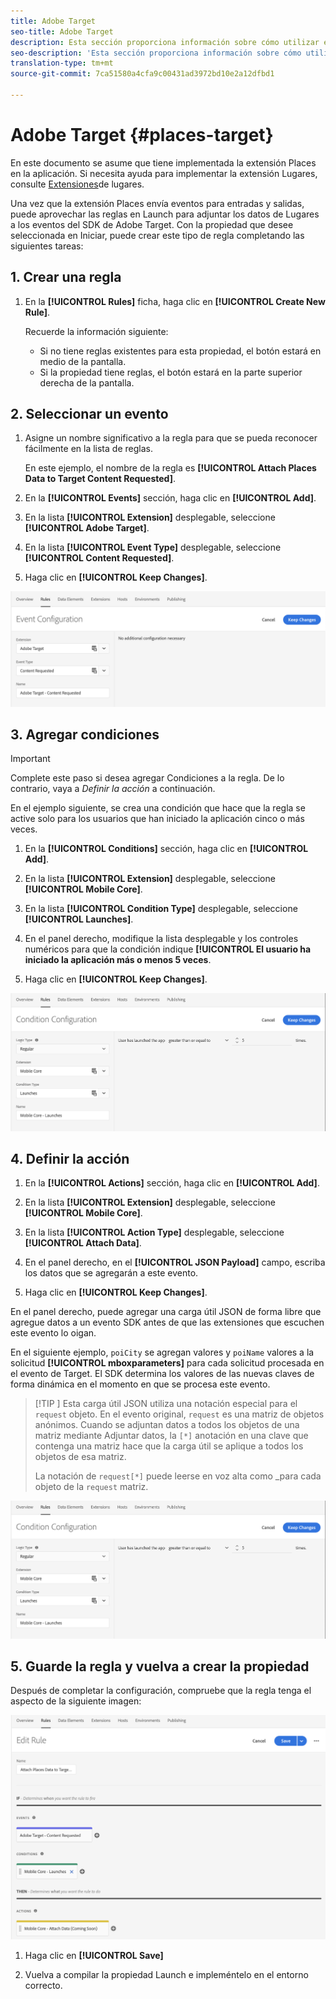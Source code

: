 ```yaml
---
title: Adobe Target
seo-title: Adobe Target
description: Esta sección proporciona información sobre cómo utilizar el servicio de ubicación con Adobe Target.
seo-description: 'Esta sección proporciona información sobre cómo utilizar el servicio de ubicación con Adobe Target. '
translation-type: tm+mt
source-git-commit: 7ca51580a4cfa9c00431ad3972bd10e2a12dfbd1

---
```



# Adobe Target {#places-target}

En este documento se asume que tiene implementada la extensión Places en la aplicación. Si necesita ayuda para implementar la extensión Lugares, consulte [Extensiones](/help/places-ext-aep-sdks/places-extension/places-extension.md)de lugares.

Una vez que la extensión Places envía eventos para entradas y salidas, puede aprovechar las reglas en Launch para adjuntar los datos de Lugares a los eventos del SDK de Adobe Target. Con la propiedad que desee seleccionada en Iniciar, puede crear este tipo de regla completando las siguientes tareas:

## 1. Crear una regla

1. En la **[!UICONTROL Rules]** ficha, haga clic en **[!UICONTROL Create New Rule]**.

   Recuerde la información siguiente:

   * Si no tiene reglas existentes para esta propiedad, el botón estará en medio de la pantalla.
   * Si la propiedad tiene reglas, el botón estará en la parte superior derecha de la pantalla.

## 2. Seleccionar un evento

1. Asigne un nombre significativo a la regla para que se pueda reconocer fácilmente en la lista de reglas.

   En este ejemplo, el nombre de la regla es **[!UICONTROL Attach Places Data to Target Content Requested]**.

2. En la **[!UICONTROL Events]** sección, haga clic en **[!UICONTROL Add]**.

3. En la lista **[!UICONTROL Extension]** desplegable, seleccione **[!UICONTROL Adobe Target]**.

4. En la lista **[!UICONTROL Event Type]** desplegable, seleccione **[!UICONTROL Content Requested]**.

5. Haga clic en **[!UICONTROL Keep Changes]**.

![agregar un evento](/help/assets/ad-setEvent_target.png)

## 3. Agregar condiciones

>[!IMPORTANT]
>
>Complete este paso si desea agregar Condiciones a la regla. De lo contrario, vaya a *Definir la acción* a continuación.

En el ejemplo siguiente, se crea una condición que hace que la regla se active solo para los usuarios que han iniciado la aplicación cinco o más veces.

1. En la **[!UICONTROL Conditions]** sección, haga clic en **[!UICONTROL Add]**.

2. En la lista **[!UICONTROL Extension]** desplegable, seleccione **[!UICONTROL Mobile Core]**.

3. En la lista **[!UICONTROL Condition Type]** desplegable, seleccione **[!UICONTROL Launches]**.

4. En el panel derecho, modifique la lista desplegable y los controles numéricos para que la condición indique **[!UICONTROL El usuario ha iniciado la aplicación más o menos 5 veces**.

5. Haga clic en **[!UICONTROL Keep Changes]**.

![agregar un evento](/help/assets/ad-setCondition_target.png)

## 4. Definir la acción

1. En la **[!UICONTROL Actions]** sección, haga clic en **[!UICONTROL Add]**.

2. En la lista **[!UICONTROL Extension]** desplegable, seleccione **[!UICONTROL Mobile Core]**.

3. En la lista **[!UICONTROL Action Type]** desplegable, seleccione **[!UICONTROL Attach Data]**.

4. En el panel derecho, en el **[!UICONTROL JSON Payload]** campo, escriba los datos que se agregarán a este evento.

5. Haga clic en **[!UICONTROL Keep Changes]**.

En el panel derecho, puede agregar una carga útil JSON de forma libre que agregue datos a un evento SDK antes de que las extensiones que escuchen este evento lo oigan.

En el siguiente ejemplo, `poiCity` se agregan valores y `poiName` valores a la solicitud **[!UICONTROL mboxparameters]** para cada solicitud procesada en el evento de Target. El SDK determina los valores de las nuevas claves de forma dinámica en el momento en que se procesa este evento.

>[!TIP
>]
>Esta carga útil JSON utiliza una notación especial para el `request` objeto. En el evento original, `request` es una matriz de objetos anónimos. Cuando se adjuntan datos a todos los objetos de una matriz mediante Adjuntar datos, la `[*]` anotación en una clave que contenga una matriz hace que la carga útil se aplique a todos los objetos de esa matriz.
>
>La notación de `request[*]` puede leerse en voz alta como _para cada objeto de la `request` matriz.

![agregar un evento](/help/assets/ad-setCondition_target.png)

## 5. Guarde la regla y vuelva a crear la propiedad

Después de completar la configuración, compruebe que la regla tenga el aspecto de la siguiente imagen:

![regla completada](/help/assets/ad-ruleComplete_target.png)

1. Haga clic en **[!UICONTROL Save]**

2. Vuelva a compilar la propiedad Launch e impleméntelo en el entorno correcto.
